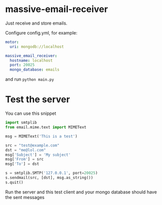 # massive-email-receiver
Just receive and store emails. 

Configure config.yml, for example:

```yaml
motor:
  uri: mongodb://localhost

massive_email_receiver:
  hostname: localhost
  port: 20025
  mongo_database: emails
```

and run `python main.py`

# Test the server
You can use this snippet

```python
import smtplib
from email.mime.text import MIMEText

msg = MIMEText('This is a test')

src = "test@example.com"
dst = "me@lol.com"
msg['Subject'] = 'My subject'
msg['From'] = src
msg['To'] = dst

s = smtplib.SMTP('127.0.0.1', port=20025)
s.sendmail(src, [dst], msg.as_string())
s.quit()
```

Run the server and this test client and your mongo database should have the sent messages

